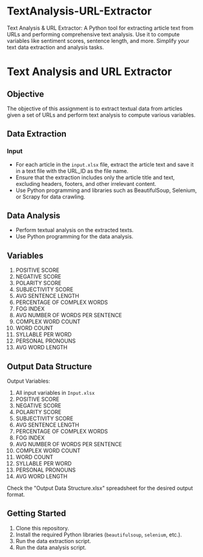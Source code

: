 # TextAnalysis-URL-Extractor
Text Analysis &amp; URL Extractor: A Python tool for extracting article text from URLs and performing comprehensive text analysis. Use it to compute variables like sentiment scores, sentence length, and more. Simplify your text data extraction and analysis tasks.

# Text Analysis and URL Extractor

## Objective
The objective of this assignment is to extract textual data from articles given a set of URLs and perform text analysis to compute various variables.

## Data Extraction
### Input
- For each article in the `input.xlsx` file, extract the article text and save it in a text file with the URL_ID as the file name.
- Ensure that the extraction includes only the article title and text, excluding headers, footers, and other irrelevant content.
- Use Python programming and libraries such as BeautifulSoup, Selenium, or Scrapy for data crawling.

## Data Analysis
- Perform textual analysis on the extracted texts.
- Use Python programming for the data analysis.

## Variables
1. POSITIVE SCORE
2. NEGATIVE SCORE
3. POLARITY SCORE
4. SUBJECTIVITY SCORE
5. AVG SENTENCE LENGTH
6. PERCENTAGE OF COMPLEX WORDS
7. FOG INDEX
8. AVG NUMBER OF WORDS PER SENTENCE
9. COMPLEX WORD COUNT
10. WORD COUNT
11. SYLLABLE PER WORD
12. PERSONAL PRONOUNS
13. AVG WORD LENGTH

## Output Data Structure
Output Variables:
1. All input variables in `Input.xlsx`
2. POSITIVE SCORE
3. NEGATIVE SCORE
4. POLARITY SCORE
5. SUBJECTIVITY SCORE
6. AVG SENTENCE LENGTH
7. PERCENTAGE OF COMPLEX WORDS
8. FOG INDEX
9. AVG NUMBER OF WORDS PER SENTENCE
10. COMPLEX WORD COUNT
11. WORD COUNT
12. SYLLABLE PER WORD
13. PERSONAL PRONOUNS
14. AVG WORD LENGTH

Check the "Output Data Structure.xlsx" spreadsheet for the desired output format.

## Getting Started
1. Clone this repository.
2. Install the required Python libraries (`beautifulsoup`, `selenium`, etc.).
3. Run the data extraction script.
4. Run the data analysis script.


